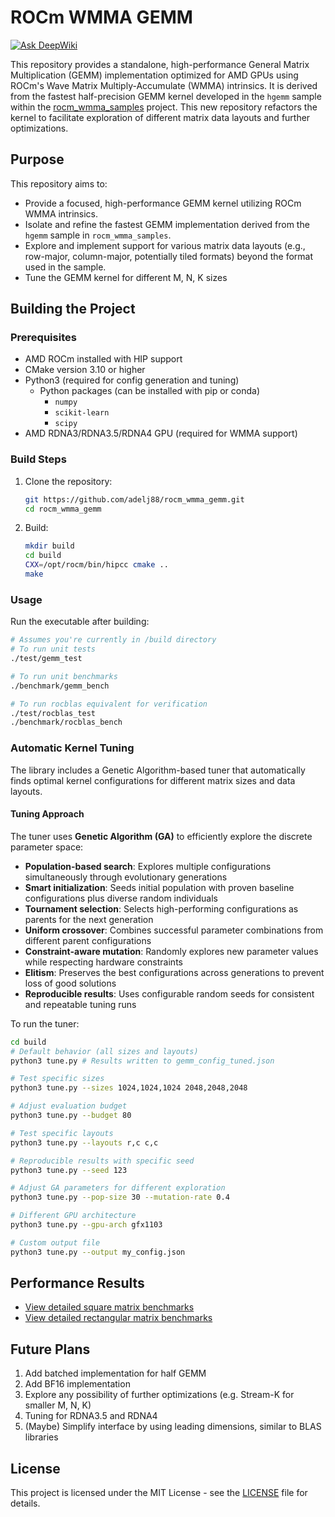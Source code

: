 # ROCm WMMA GEMM

[![Ask DeepWiki](https://deepwiki.com/badge.svg)](https://deepwiki.com/adelj88/rocm_wmma_gemm)

This repository provides a standalone, high-performance General Matrix Multiplication (GEMM) implementation optimized for AMD GPUs using ROCm's Wave Matrix Multiply-Accumulate (WMMA) intrinsics. It is derived from the fastest half-precision GEMM kernel developed in the `hgemm` sample within the [rocm_wmma_samples](https://github.com/adelj88/rocm_wmma_samples/tree/main/hgemm) project. This new repository refactors the kernel to facilitate exploration of different matrix data layouts and further optimizations.

## Purpose
This repository aims to:
- Provide a focused, high-performance GEMM kernel utilizing ROCm WMMA intrinsics.
- Isolate and refine the fastest GEMM implementation derived from the `hgemm` sample in `rocm_wmma_samples`.
- Explore and implement support for various matrix data layouts (e.g., row-major, column-major, potentially tiled formats) beyond the format used in the sample.
- Tune the GEMM kernel for different M, N, K sizes

## Building the Project

### Prerequisites
- AMD ROCm installed with HIP support
- CMake version 3.10 or higher
- Python3 (required for config generation and tuning)
  - Python packages (can be installed with pip or conda)
    - ``numpy``
    - ``scikit-learn``
    - ``scipy``
- AMD RDNA3/RDNA3.5/RDNA4 GPU (required for WMMA support)

### Build Steps
1. Clone the repository:
   ```bash
   git https://github.com/adelj88/rocm_wmma_gemm.git
   cd rocm_wmma_gemm
   ```
2. Build:
   ```bash
   mkdir build
   cd build
   CXX=/opt/rocm/bin/hipcc cmake ..
   make
   ```

### Usage
Run the executable after building:
```bash
# Assumes you're currently in /build directory
# To run unit tests
./test/gemm_test

# To run unit benchmarks
./benchmark/gemm_bench

# To run rocblas equivalent for verification
./test/rocblas_test
./benchmark/rocblas_bench
```

### Automatic Kernel Tuning
The library includes a Genetic Algorithm-based tuner that automatically finds optimal kernel configurations for different matrix sizes and data layouts.

#### **Tuning Approach**
The tuner uses **Genetic Algorithm (GA)** to efficiently explore the discrete parameter space:

- **Population-based search**: Explores multiple configurations simultaneously through evolutionary generations
- **Smart initialization**: Seeds initial population with proven baseline configurations plus diverse random individuals
- **Tournament selection**: Selects high-performing configurations as parents for the next generation
- **Uniform crossover**: Combines successful parameter combinations from different parent configurations
- **Constraint-aware mutation**: Randomly explores new parameter values while respecting hardware constraints
- **Elitism**: Preserves the best configurations across generations to prevent loss of good solutions
- **Reproducible results**: Uses configurable random seeds for consistent and repeatable tuning runs

To run the tuner:
```bash
cd build
# Default behavior (all sizes and layouts)
python3 tune.py # Results written to gemm_config_tuned.json

# Test specific sizes
python3 tune.py --sizes 1024,1024,1024 2048,2048,2048

# Adjust evaluation budget
python3 tune.py --budget 80

# Test specific layouts
python3 tune.py --layouts r,c c,c

# Reproducible results with specific seed
python3 tune.py --seed 123

# Adjust GA parameters for different exploration
python3 tune.py --pop-size 30 --mutation-rate 0.4

# Different GPU architecture
python3 tune.py --gpu-arch gfx1103

# Custom output file
python3 tune.py --output my_config.json
```

## Performance Results
- [View detailed square matrix benchmarks](docs/square.md)
- [View detailed rectangular matrix benchmarks](docs/rectangle.md)

## Future Plans
1. Add batched implementation for half GEMM
2. Add BF16 implementation
3. Explore any possibility of further optimizations (e.g. Stream-K for smaller M, N, K)
4. Tuning for RDNA3.5 and RDNA4
5. (Maybe) Simplify interface by using leading dimensions, similar to BLAS libraries

## License

This project is licensed under the MIT License - see the [LICENSE](LICENSE) file for details.
